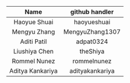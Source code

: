 | Name  | github handler | 
|:---:|:---:|
| Haoyue Shuai | haoyueshuai |
| Mengyu Zhang | MengyuZhang1307 |
| Aditi Patil  | adpat0324 |
| Liushiya Chen | theShiya |
| Rommel Nunez | rommelnunez |
| Aditya Kankariya | adityakankariya |
